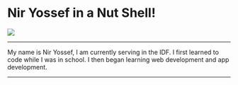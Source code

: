 <h1>Nir Yossef in a Nut Shell!</h1>


<img src="https://media2.giphy.com/media/3o7ZeT4v0hu8U3OlJC/giphy.gif?cid=ecf05e47qwn7rbcwygzxe2wii8ci0wxjt8w02kn4aa46vq7o&rid=giphy.gif&ct=g" >


---

My name is Nir Yossef, I am currently serving in the IDF. I first learned to code while I was in school. I then began learning web development and app development. 
   
---
